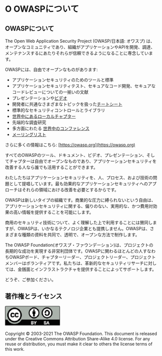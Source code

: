 # O OWASPについて

## OWASPについて

The Open Web Application Security Project (OWASP/日本語: オワスプ) は、オープンなコミュニティであり、組織がアプリケーションやAPIを開発、調達、メンテナンスするにあたりそれらが信頼できるようになることに専念しています。

OWASPには、自由でオープンなものがあります:

- アプリケーションセキュリティのためのツールと標準
- アプリケーションセキュリティテスト、セキュアなコード開発、セキュアなコードレビューについての一揃いの文献
- プレゼンテーションや[ビデオ](https://www.youtube.com/user/OWASPGLOBAL)
- 開発者に共通なさまざまなトピックを扱った[チートシート](https://cheatsheetseries.owasp.org/) 
- 標準的なセキュリティコントロールとライブラリ
- [世界中にあるローカルチャプター](https://owasp.org/chapters/)
- 先端的な調査研究
- 多方面にわたる [世界中のコンファレンス](https://owasp.org/events/)
- [メーリングリスト](https://lists.owasp.org/mailman/listinfo)

さらに多くの情報はこちら: [https://owasp.org](https://owasp.org)

すべてのOWASPのツール、ドキュメント、ビデオ、プレゼンテーション、そしてチャプターは自由でオープンなものであり、アプリケーションセキュリティを改善する人なら誰でも活用することができます。

わたしたちはアプリケーションセキュリティを、人、プロセス、および技術の問題として提唱しています。最も効果的なアプリケーションセキュリティへのアプローチはそれらの領域における改善を必要とするからです。

OWASPは新しいタイプの組織です。商業的な圧力に縛られないという自由は、アプリケーションセキュリティに関する、偏りのない、実用的な、かつ費用対効果の高い情報を提供することを可能にします。

商用のセキュリティ技術について、よく理解した上で利用することには賛同しますが、OWASPは、いかなるテクノロジ企業とも提携しません。OWASPは、さまざまな種類の資料を共同で、透明で、オープンな方法で制作します。

The OWASP Foundation(オワスプ・ファウンデーション)は、プロジェクトの長期的な成功を実現する非営利団体です。OWASPに関わるほとんどの人すなわちOWASPボード、チャプターリーダー、プロジェクトリーダー、プロジェクトメンバーはボランティアです。私たちは、革新的なセキュリティリサーチに対しては、金銭面とインフラストラクチャを提供することによってサポートします。

どうぞ、ご参加ください。

## 著作権とライセンス

![license](images/license.png)

Copyright © 2003-2021 The OWASP Foundation. This document is released under the Creative Commons Attribution Share-Alike 4.0 license. For any reuse or distribution, you must make it clear to others the license terms of this work.

